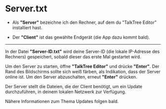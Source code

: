 # Server.txt

- Als **"Server"** bezeichne ich den Rechner, auf dem du "TalkTree Editor" installiert hast.

- Der **"Client"** ist das gewählte Endgerät (die App dazu kommt bald).

---

In der Datei **"Server-ID.txt"** wird deine Server-ID (die lokale IP-Adresse des Rechners) gespeichert, sobald dieser das erste Mal gestartet wird.

Um den Server zu starten, öffne **"TalkTree Editor"** und drücke **"Enter"**. Der Rand des Bildschirms sollte sich weiß färben, als Indikation, dass der Server online ist. Um den Server abzuschalten, erneut **"Enter"** drücken.

Der Server stellt die Dateien, die der Client benötigt, um ein Update durchzuführen, in deinem lokalen Netzwerk zur Verfügung.

Nähere Informationen zum Thema Updates folgen bald.
